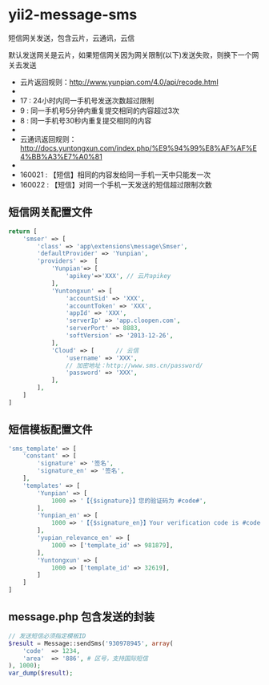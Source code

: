 # yii2-message-sms

短信网关发送，包含云片，云通讯，云信

默认发送网关是云片，如果短信网关因为网关限制(以下)发送失败，则换下一个网关去发送

*  云片返回规则：http://www.yunpian.com/4.0/api/recode.html
*
*  17 : 24小时内同一手机号发送次数超过限制
*  9  : 同一手机号5分钟内重复提交相同的内容超过3次
*  8  : 同一手机号30秒内重复提交相同的内容
*
*  云通讯返回规则： http://docs.yuntongxun.com/index.php/%E9%94%99%E8%AF%AF%E4%BB%A3%E7%A0%81
*
*  160021 : 【短信】相同的内容发给同一手机一天中只能发一次
*  160022 : 【短信】对同一个手机一天发送的短信超过限制次数


## 短信网关配置文件

```php
return [
    'smser' => [
        'class' => 'app\extensions\message\Smser',
        'defaultProvider' => 'Yunpian',
        'providers' =>  [
            'Yunpian'=> [
                'apikey'=>'XXX', // 云片apikey
            ],
            'Yuntongxun' => [
                'accountSid' => 'XXX',
                'accountToken' => 'XXX',
                'appId' => 'XXX',
                'serverIp' => 'app.cloopen.com',
                'serverPort' => 8883,
                'softVersion' => '2013-12-26',
            ],
            'Cloud' => [      // 云信
                'username' => 'XXX',
                // 加密地址：http://www.sms.cn/password/
                'password' => 'XXX',
            ],
        ],
    ]
]
```

## 短信模板配置文件

```php
'sms_template' => [
    'constant' => [
        'signature' => '签名',
        'signature_en' => '签名',
    ],
    'templates' => [
        'Yunpian' => [
            1000 => '【{$signature}】您的验证码为 #code#',
        ],
        'Yunpian_en' => [
            1000 => '【{$signature_en}】Your verification code is #code#',
        ],
        'yupian_relevance_en' => [
            1000 => ['template_id' => 981879],
        ],
        'Yuntongxun' => [
            1000 => ['template_id' => 32619],
        ]
    ]
]
```


## message.php 包含发送的封装
```php
// 发送短信必须指定模板ID
$result = Message::sendSms('930978945', array(
    'code'  => 1234,
    'area'  => '886', # 区号，支持国际短信
), 1000);
var_dump($result);
```
